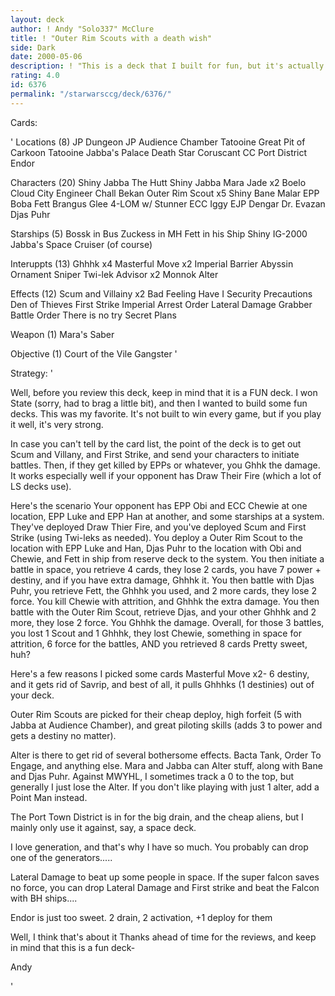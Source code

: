 ```yaml
---
layout: deck
author: ! Andy "Solo337" McClure
title: ! "Outer Rim Scouts with a death wish"
side: Dark
date: 2000-05-06
description: ! "This is a deck that I built for fun, but it's actually very good in the hands of a good player."
rating: 4.0
id: 6376
permalink: "/starwarsccg/deck/6376/"
---
```

Cards: 

'
Locations (8)
JP Dungeon
JP Audience Chamber
Tatooine Great Pit of Carkoon
Tatooine Jabba's Palace
Death Star
Coruscant
CC Port District
Endor

Characters (20)
Shiny Jabba The Hutt
Shiny Jabba
Mara Jade x2
Boelo
Cloud City Engineer
Chall Bekan
Outer Rim Scout x5
Shiny Bane Malar
EPP Boba Fett
Brangus Glee
4-LOM w/ Stunner
ECC Iggy
EJP Dengar
Dr. Evazan
Djas Puhr

Starships (5)
Bossk in Bus
Zuckess in MH
Fett in his Ship
Shiny IG-2000
Jabba's Space Cruiser (of course)

Interuppts (13)
Ghhhk x4
Masterful Move x2
Imperial Barrier
Abyssin Ornament
Sniper
Twi-lek Advisor x2
Monnok
Alter

Effects (12)
Scum and Villainy x2
Bad Feeling Have I
Security Precautions
Den of Thieves
First Strike
Imperial Arrest Order
Lateral Damage
Grabber
Battle Order
There is no try
Secret Plans

Weapon (1)
Mara's Saber

Objective (1)
Court of the Vile Gangster
'

Strategy: '

Well, before you review this deck, keep in mind that it is a FUN deck. I won State (sorry, had to brag a little bit), and then I wanted to build some fun decks. This was my favorite. It's not built to win every game, but if you play it well, it's very strong.

In case you can't tell by the card list, the point of the deck is to get out Scum and Villany, and First Strike, and send your characters to initiate battles. Then, if they get killed by EPPs or whatever, you Ghhk the damage. It works especially well if your opponent has Draw Their Fire (which a lot of LS decks use).

Here's the scenario
Your opponent has EPP Obi and ECC Chewie at one location, EPP Luke and EPP Han at another, and some starships at a system. They've deployed Draw Thier Fire, and you've deployed Scum and First Strike (using Twi-leks as needed). You deploy a Outer Rim Scout to the location with EPP Luke and Han, Djas Puhr to the location with Obi and Chewie, and Fett in ship from reserve deck to the system. You then initiate a battle in space, you retrieve 4 cards, they lose 2 cards, you have 7 power + destiny, and if you have extra damage, Ghhhk it. You then battle with Djas Puhr, you retrieve Fett, the Ghhhk you used, and 2 more cards, they lose 2 force. You kill Chewie with attrition, and Ghhhk the extra damage. You then battle with the Outer Rim Scout, retrieve Djas, and your other Ghhhk and 2 more, they lose 2 force. You Ghhhk the damage. Overall, for those 3 battles, you lost 1 Scout and 1 Ghhhk, they lost Chewie, something in space for attrition, 6 force for the battles, AND you retrieved 8 cards Pretty sweet, huh?

Here's a few reasons I picked some cards
Masterful Move x2- 6 destiny, and it gets rid of Savrip, and best of all, it pulls Ghhhks (1 destinies) out of your deck.

Outer Rim Scouts are picked for their cheap deploy, high forfeit (5 with Jabba at Audience Chamber), and great piloting skills (adds 3 to power and gets a destiny no matter).

Alter is there to get rid of several bothersome effects. Bacta Tank, Order To Engage, and anything else. Mara and Jabba can Alter stuff, along with Bane and Djas Puhr. Against MWYHL, I sometimes track a 0 to the top, but generally I just lose the Alter. If you don't like playing with just 1 alter, add a Point Man instead.

The Port Town District is in for the big drain, and the cheap aliens, but I mainly only use it against, say, a space deck.

I love generation, and that's why I have so much. You probably can drop one of the generators.....

Lateral Damage to beat up some people in space. If the super falcon saves no force, you can drop Lateral Damage and First strike and beat the Falcon with BH ships....

Endor is just too sweet. 2 drain, 2 activation, +1 deploy for them

Well, I think that's about it Thanks ahead of time for the reviews, and keep in mind that this is a fun deck-

Andy

'
